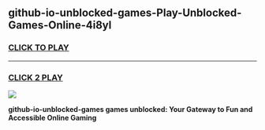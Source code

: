 
## github-io-unblocked-games-Play-Unblocked-Games-Online-4i8yl
<h3>
<a href="https://premium76.site?title=github-io-unblocked-games&ref=25A">CLICK TO PLAY</a></h3>
<hr>

<h3>
<a href="https://premium76.site?title=github-io-unblocked-games&ref=25A">CLICK 2 PLAY</a>
  
</h3>

<a href="https://premium76.site?title=github-io-unblocked-games&ref=25A"><img src="https://clearcache.store/games.png"></a>


**github-io-unblocked-games games unblocked: Your Gateway to Fun and Accessible Online Gaming**

